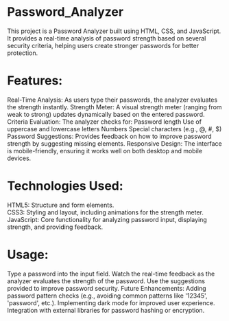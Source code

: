 # Password_Analyzer
This project is a Password Analyzer built using HTML, CSS, and JavaScript. It provides a real-time analysis of password strength based on several security criteria, helping users create stronger passwords for better protection.

# Features:
Real-Time Analysis: As users type their passwords, the analyzer evaluates the strength instantly.
Strength Meter: A visual strength meter (ranging from weak to strong) updates dynamically based on the entered password.
Criteria Evaluation: The analyzer checks for:
Password length
Use of uppercase and lowercase letters
Numbers
Special characters (e.g., @, #, $)
Password Suggestions: Provides feedback on how to improve password strength by suggesting missing elements.
Responsive Design: The interface is mobile-friendly, ensuring it works well on both desktop and mobile devices.
# Technologies Used:
HTML5: Structure and form elements.<br>
CSS3: Styling and layout, including animations for the strength meter.<br>
JavaScript: Core functionality for analyzing password input, displaying strength, and providing feedback.
# Usage:
Type a password into the input field.
Watch the real-time feedback as the analyzer evaluates the strength of the password.
Use the suggestions provided to improve password security.
Future Enhancements:
Adding password pattern checks (e.g., avoiding common patterns like '12345', 'password', etc.).
Implementing dark mode for improved user experience.
Integration with external libraries for password hashing or encryption.
